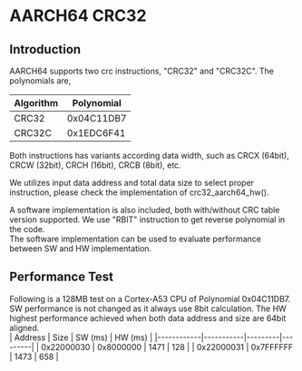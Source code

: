 # AARCH64 CRC32
## Introduction
AARCH64 supports two crc instructions, "CRC32" and "CRC32C". The polynomials are, <br>

| Algorithm | Polynomial |
|-----------|------------|
| CRC32     | 0x04C11DB7 |
| CRC32C    | 0x1EDC6F41 | <br>

Both instructions has variants according data width, such as CRCX (64bit), CRCW (32bit), CRCH (16bit), CRCB (8bit), etc. <br>

We utilizes input data address and total data size to select proper instruction, please check the implementation of crc32_aarch64_hw(). <br>

A software implementation is also included, both with/without CRC table version supported. We use "RBIT" instruction to get reverse polynomial in the code. <br>
The software implementation can be used to evaluate performance between SW and HW implementation. <br>

## Performance Test
Following is a 128MB test on a Cortex-A53 CPU of Polynomial 0x04C11DB7. SW performance is not changed as it always use 8bit calculation. The HW highest performance achieved when both data address and size are 64bit aligned.<br>
| Address    | Size      | SW (ms) | HW (ms) |
|------------|-----------|---------|---------|
| 0x22000030 | 0x8000000 | 1471    | 128     |
| 0x22000031 | 0x7FFFFFF | 1473    | 658     | <br>

